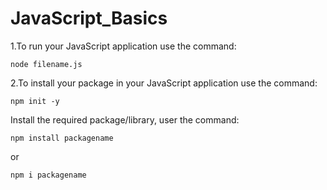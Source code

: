 # JavaScript_Basics

1.To run your JavaScript application use the command:
```
node filename.js
```

2.To install your package in your JavaScript application use the command: 

```
npm init -y
```

Install the required package/library, user the command:

```
npm install packagename
```
or
```
npm i packagename
```
